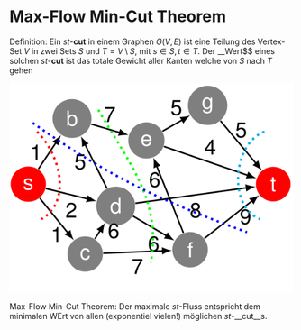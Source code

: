 # Max-Flow Min-Cut Theorem

Definition:
    Ein _st_-__cut__ in einem Graphen $G(V,E)$ ist eine Teilung des Vertex-Set $V$ in zwei Sets $S$ und $T = V \setminus S$, mit $s \in S, t \in T$. Der __Wert$$ eines solchen _st_-__cut__ ist das totale Gewicht aller Kanten welche von $S$ nach $T$ gehen

![MaxFlow MinCut](images/maxflow_mincut_theorem.png)

Max-Flow Min-Cut Theorem:
    Der maximale _st_-Fluss entspricht dem minimalen WErt von allen (exponentiel vielen!) möglichen _st_-__cut__s.

